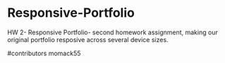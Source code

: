 # Responsive-Portfolio
HW 2- Responsive Portfolio- second homework assignment, making our original portfolio resposive across several device sizes.


#contributors
momack55

